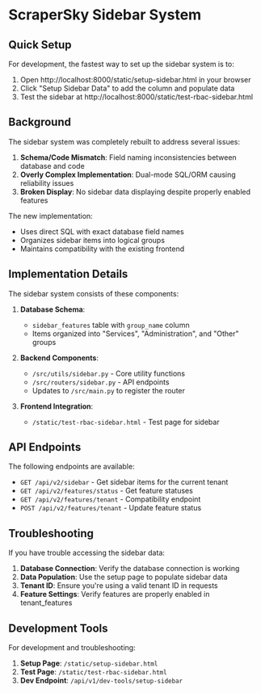 # ScraperSky Sidebar System

## Quick Setup

For development, the fastest way to set up the sidebar system is to:

1. Open http://localhost:8000/static/setup-sidebar.html in your browser
2. Click "Setup Sidebar Data" to add the column and populate data
3. Test the sidebar at http://localhost:8000/static/test-rbac-sidebar.html

## Background

The sidebar system was completely rebuilt to address several issues:

1. **Schema/Code Mismatch**: Field naming inconsistencies between database and code
2. **Overly Complex Implementation**: Dual-mode SQL/ORM causing reliability issues
3. **Broken Display**: No sidebar data displaying despite properly enabled features

The new implementation:
- Uses direct SQL with exact database field names
- Organizes sidebar items into logical groups
- Maintains compatibility with the existing frontend

## Implementation Details

The sidebar system consists of these components:

1. **Database Schema**:
   - `sidebar_features` table with `group_name` column
   - Items organized into "Services", "Administration", and "Other" groups

2. **Backend Components**:
   - `/src/utils/sidebar.py` - Core utility functions
   - `/src/routers/sidebar.py` - API endpoints
   - Updates to `/src/main.py` to register the router

3. **Frontend Integration**:
   - `/static/test-rbac-sidebar.html` - Test page for sidebar

## API Endpoints

The following endpoints are available:

- `GET /api/v2/sidebar` - Get sidebar items for the current tenant
- `GET /api/v2/features/status` - Get feature statuses
- `GET /api/v2/features/tenant` - Compatibility endpoint
- `POST /api/v2/features/tenant` - Update feature status

## Troubleshooting

If you have trouble accessing the sidebar data:

1. **Database Connection**: Verify the database connection is working
2. **Data Population**: Use the setup page to populate sidebar data
3. **Tenant ID**: Ensure you're using a valid tenant ID in requests
4. **Feature Settings**: Verify features are properly enabled in tenant_features

## Development Tools

For development and troubleshooting:

1. **Setup Page**: `/static/setup-sidebar.html`
2. **Test Page**: `/static/test-rbac-sidebar.html`
3. **Dev Endpoint**: `/api/v1/dev-tools/setup-sidebar`
